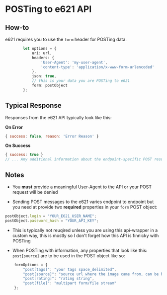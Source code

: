 # POSTing to e621 API

## How-to

e621 requires you to use the `form` header for POSTing data:

```typescript
        let options = {
            uri: url,
            headers: {
                'User-Agent': 'my-user-agent',
                'content-type': 'application/x-www-form-urlencoded'
            },
            json: true,
            // this is your data you are POSTing to e621
            form: postObject
        };
```

## Typical Response

Responses from the e621 API typically look like this:

**On Error**
```js
{ success: false, reason: 'Error Reason' }
```


**On Success**
```js
{ success: true }
// ... Any additional information about the endpoint-specific POST results will also be returned
```


## Notes

- You **must** provide a meaningful User-Agent to the API or your POST request will be denied

- Sending POST messages to the e621 varies endpoint to endpoint but you need at provide two **required** properties in your `form` POST object:

```typescript
postObject.login = "YOUR_E621_USER_NAME";
postObject.password_hash = "YOUR_API_KEY";
```

- This is typically not reuqired unless you are using this api-wrapper in a custom way, this is mostly so I don't forget how this API is finnicky with POSTing

- When POSTing with information, any properties that look like this: `post[source]` are to be used in the POST object like so:

```typescript
    formOptions = {
        "post[tags]": "your tags space_delimited",
        "post[source]": "source url where the image came from, can be blank but is required",
        "post[rating]": "rating string",
        "post[file]": "multipart form/file stream"
    };
```
